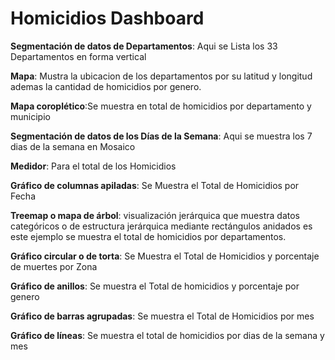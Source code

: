 # Homicidios Dashboard

**Segmentación de datos de Departamentos**: Aqui se Lista los 33 Departamentos en forma vertical

**Mapa**: Mustra la ubicacion de los departamentos por su latitud y longitud ademas la cantidad de homicidios por genero.

**Mapa coroplético**:Se muestra en total de homicidios por departamento y municipio

**Segmentación de datos de los Días de la Semana**: Aqui se muestra los 7 dias de la semana en Mosaico 

**Medidor**: Para el total de los Homicidios

**Gráfico de columnas apiladas**:  Se Muestra el Total de Homicidios por Fecha

**Treemap o mapa de árbol**: visualización jerárquica que muestra datos categóricos o de estructura jerárquica mediante rectángulos anidados es este ejemplo se muestra el total de homicidios por departamentos.

**Gráfico circular o de torta**: Se Muestra el Total de Homicidios y porcentaje de muertes por Zona

**Gráfico de anillos**: Se muestra el Total de homicidios y porcentaje por genero

**Gráfico de barras agrupadas**: Se muestra el Total de Homicidios por mes

**Gráfico de líneas**: Se muestra el total de homicidios por dias de la semana y mes
